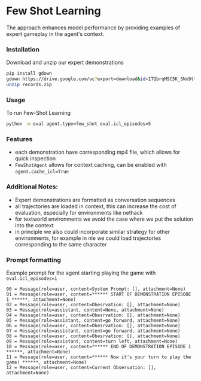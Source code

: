 # Few Shot Learning
The approach enhances model performance by providing examples of expert gameplay in the agent's context.

### Installation
Download and unzip our expert demonstrations
```bash
pip install gdown
gdown https://drive.google.com/uc?export=download&id=1TQbrqMSC5K_SNx9tta1Tlhtg8flSIGaJ
unzip records.zip
```

### Usage
To run Few-Shot Learning 
```bash
python -m eval agent.type=few_shot eval.icl_episodes=5
```

### Features
- each demonstration have corresponding mp4 file, which allows for quick inspection
- `FewShotAgent` allows for context caching, can be enabled with `agent.cache_icl=True`

### Additional Notes:
- Expert demonstrations are formatted as conversation sequences
- all trajectories are loaded in context, this can increase the cost of evaluation, especially for environments like nethack
- for textworld environments we avoid the case where we put the solution into the context
- in principle we also could incorporate similar strategy for other environments, for example in nle we could load trajectories corresponding to the same character

### Prompt formatting
Example prompt for the agent starting playing the game with `eval.icl_episodes=1`
```
00 = Message(role=user, content=System Prompt: [], attachment=None)
01 = Message(role=user, content=****** START OF DEMONSTRATION EPISODE 1 ******, attachment=None)
02 = Message(role=user, content=Obesrvation: [], attachment=None)
03 = Message(role=assistant, content=None, attachment=None)
04 = Message(role=user, content=Obesrvation: [], attachment=None)
05 = Message(role=assistant, content=go forward, attachment=None)
06 = Message(role=user, content=Obesrvation: [], attachment=None)
07 = Message(role=assistant, content=go forward, attachment=None)
08 = Message(role=user, content=Obesrvation: [], attachment=None)
09 = Message(role=assistant, content=turn left, attachment=None)
10 = Message(role=user, content=****** END OF DEMONSTRATION EPISODE 1 ******, attachment=None)
11 = Message(role=user, content=****** Now it's your turn to play the game! ******, attachment=None)
12 = Message(role=user, content=Current Observation: [], attachment=None)
```

